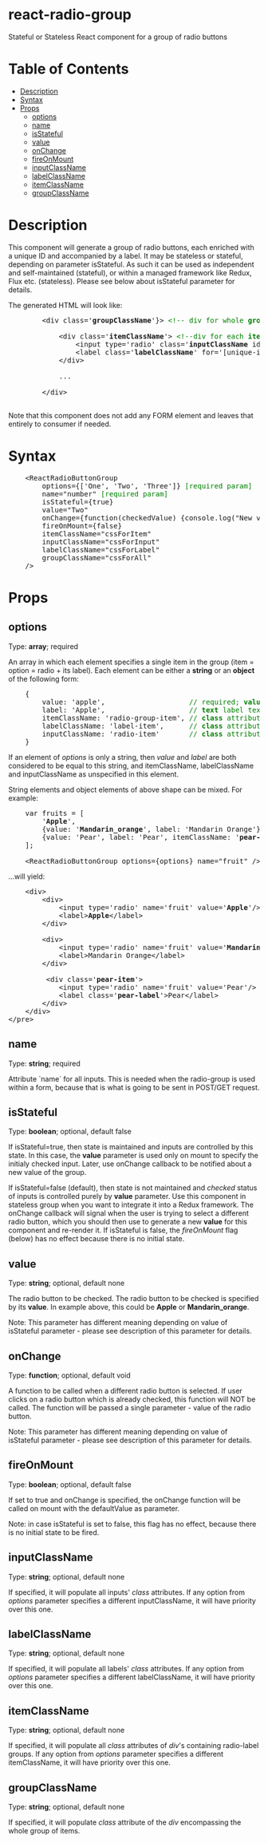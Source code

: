 # react-radio-group
Stateful or Stateless React component for a group of radio buttons

<h1> Table of Contents </h1>

<ul>
	<li><a href='#Description'>Description</a></li>
	<li><a href='#Syntax'>Syntax</a></li>
	<li><a href='#Props'>Props</a>
	    <ul>
		    <li><a href='#options'>options</a></li>
            <li><a href='#name'>name</a></li>
		    <li><a href='#isStateful'>isStateful</a></li>
		    <li><a href='#value'>value</a></li>
		    <li><a href='#onChange'>onChange</a></li>
		    <li><a href='#fireOnMount'>fireOnMount</a></li>
		    <li><a href='#inputClassName'>inputClassName</a></li>
		    <li><a href='#labelClassName'>labelClassName</a></li>
		    <li><a href='#itemClassName'>itemClassName</a></li>
		    <li><a href='#groupClassName'>groupClassName</a></li>
	    </ul>
	</li>
</ul>

<a name='Description'></a>
<h1> Description </h1>
<p>
    This component will generate a group of radio buttons, each enriched with a unique ID and accompanied by a label. It may be stateless or stateful, depending on parameter isStateful. As such it can be used as independent and self-maintained (stateful), or within a managed framework like Redux, Flux etc. (stateless). Please see below <a name='#isStateful'>about isStateful parameter</a> for details.
</p>

<p>
    The generated HTML will look like:
</p>

<pre>
        &lt;div class='<b>groupClassName</b>'}&gt; <span style='color: green'>&lt;!-- div for whole <b>group</b> --&gt;</span>

            &lt;div class='<b>itemClassName</b>'&gt; <span style='color: green'>&lt;!--div for each <b>item</b> --&gt;</span>
                &lt;input type='radio' class='<b>inputClassName</b> id='[unique-id]' name='<b>name</b>' value='value' /&gt;
                &lt;label class='<b>labelClassName</b>' for='[unique-id]'&gt;<b>Label</b>&lt;/label&gt;
            &lt;/div&gt;

            ...

        &lt;/div&gt;
    </pre>

<p>
    Note that this component does not add any FORM element and leaves that entirely to consumer if needed.
</p>

<a name='Syntax'></a>
<h1> Syntax </h1>
<pre>
    &lt;ReactRadioButtonGroup
        options={['One', 'Two', 'Three']} <span style='color: green'>[required param]</span>
        name="number" <span style='color: green'>[required param]</span>
        isStateful={true}</b>
        value="Two"
        onChange={function(checkedValue) {console.log("New value: ", checkedValue);}}
        fireOnMount={false}
        itemClassName="cssForItem"
        inputClassName="cssForInput"
        labelClassName="cssForLabel"
        groupClassName="cssForAll"
    /&gt;
</pre>

<a name='Props'></a>
<h1> Props </h1>

<a name='options'></a>
<h2>options</h2>
Type: <b>array</b>; required
<p>
    An array in which each element specifies a single item in the group (item = option = radio + its label). Each element can be either a <b>string</b> or an <b>object</b> of the following form:
</p>

<pre>
    {
        value: 'apple',                    <span style='color: green'>// required; <b>value</b> attribute of input[type=radio]</span>
        label: 'Apple',                    <span style='color: green'>// <b>text</b> label text; if not specified, uses <b>value</b></span>
        itemClassName: 'radio-group-item', <span style='color: green'>// <b>class</b> attribute of <b>item</b>, the div encompassing input and label</span>
        labelClassName: 'label-item',      <span style='color: green'>// <b>class</b> attribute of <b>label</b></span>
        inputClassName: 'radio-item'       <span style='color: green'>// <b>class</b> attribute of <b>input</b></span>
    }
</pre>

<p>
    If an element of <i>options</i> is only a string, then <em>value</em> and <em>label</em> are both considered to be equal to this string, and itemClassName, labelClassName and inputClassName as unspecified in this element.
</p>

<p>
    String elements and object elements of above shape can be mixed. For example:
</p>

<pre>
    var fruits = [
        '<b>Apple</b>',
        {value: '<b>Mandarin_orange</b>', label: 'Mandarin Orange'},
        {value: 'Pear', label: 'Pear', itemClassName: '<b>pear-item</b>', labelClassName: '<b>pear-label</b>'}
    ];

    &lt;ReactRadioButtonGroup options={options} name="fruit" /&gt;
</pre>

<p>
    ...will yield:
</p>

<pre>
    &lt;div&gt;
        &lt;div&gt;
            &lt;input type='radio' name='fruit' value='<b>Apple</b>'/&gt;
            &lt;label&gt;<b>Apple</b>&lt;/label&gt;
        &lt;/div&gt;

        &lt;div&gt;
            &lt;input type='radio' name='fruit' value='<b>Mandarin_orange</b>'/&gt;
            &lt;label&gt;Mandarin Orange&lt;/label&gt;
        &lt;/div&gt;

         &lt;div class='<b>pear-item</b>'&gt;
            &lt;input type='radio' name='fruit' value='Pear'/&gt;
            &lt;label class='<b>pear-label</b>'&gt;Pear&lt;/label&gt;
        &lt;/div&gt;
    &lt;/div&gt;
&lt;/pre&gt;
</pre>

<a name="name"></a>
<h2>name</h2>
Type: <b>string</b>; required
<p>
    Attribute `name` for all inputs. This is needed when the radio-group is used within a form, because that is what is going to be sent in POST/GET request.
</p>

<a name='isStateful'></a>
<h2>isStateful</h2>
Type: <b>boolean</b>; optional, default false
<p>
    If isStateful=true, then state is maintained and inputs are controlled by this state. In this case, the <b>value</b> parameter is used only on mount to specify the initialy checked input. Later, use onChange callback to be notified about a new value of the group.
</p>

<p>
    If isStateful=false (default), then state is not maintained and <i>checked</i> status of inputs is controlled purely by <b>value</b> parameter. Use this component in stateless group when you want to integrate it into a Redux framework. The onChange callback will signal when the user is trying to select a different radio button, which you should then use to generate a new <b>value</b> for this component and re-render it. If isStateful is false, the <i>fireOnMount</i> flag (below) has no effect because there is no initial state.
</p>

<a name='value'></a>
<h2>value</h2>
Type: <b>string</b>; optional, default none
<p>
    The radio button to be checked. The radio button to be checked is specified by its <b>value</b>. In example above, this could be <b>Apple</b> or <b>Mandarin_orange</b>.
</p>

<p>
    Note: This parameter has different meaning depending on value of isStateful parameter - please see description of this parameter for details.
</p>

<a name='onChange'></a>
<h2>onChange</h2>
Type: <b>function</b>; optional, default void
<p>
    A function to be called when a different radio button is selected. If user clicks on a radio button which is already checked, this function will NOT be called. The function will be passed a single parameter - value of the radio button.
</p>

<p>
    Note: This parameter has different meaning depending on value of isStateful parameter - please see description of this parameter for details.
</p>

<a name='fireOnMount'></a>
<h2>fireOnMount</h2>
Type: <b>boolean</b>; optional, default false
<p>
    If set to true and onChange is specified, the onChange function will be called on mount with the defaultValue as parameter.
</p>

<p>
    Note: in case isStateful is set to false, this flag has no effect, because there is no initial state to be fired.
</p>

<a name='inputClassName'></a>
<h2>inputClassName</h2>
Type: <b>string</b>; optional, default none
<p>
    If specified, it will populate all inputs' <em>class</em> attributes. If any option from <em>options</em> parameter specifies a different inputClassName, it will have priority over this one.
</p>

<a name='labelClassName'></a>
<h2>labelClassName</h2>
Type: <b>string</b>; optional, default none
<p>
    If specified, it will populate all labels' <em>class</em> attributes. If any option from <em>options</em> parameter specifies a different labelClassName, it will have priority over this one.
</p>

<a name='itemClassName'></a>
<h2>itemClassName</h2>
Type: <b>string</b>; optional, default none
<p>
    If specified, it will populate all <em>class</em> attributes of <em>div</em>'s containing radio-label groups. If any option from <em>options</em> parameter specifies a different itemClassName, it will have priority over this one.
</p>

<a name='groupClassName'></a>
<h2>groupClassName</h2>
Type: <b>string</b>; optional, default none
<p>
    If specified, it will populate <em>class</em> attribute of the <em>div</em> encompassing the whole group of items.
</p>
